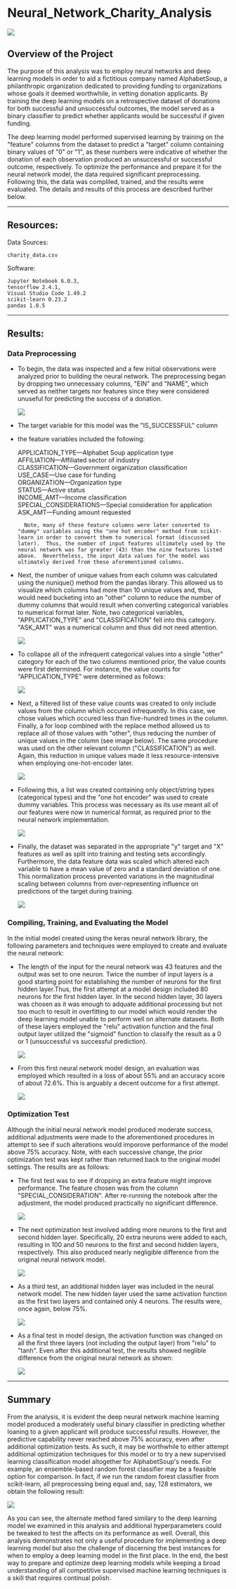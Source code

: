 # Neural_Network_Charity_Analysis

![](images_for_readme/deep-learning_pub_dom_image.png)

## Overview of the Project

The purpose of this analysis was to employ neural networks and deep learning models in order to aid a fictitious company named AlphabetSoup, a philanthropic organization dedicated to providing funding to organizations whose goals it deemed worthwhile, in vetting donation applicants.  By training the deep learning models on a retrospective dataset of donations for both successful and unsuccessful outcomes, the model served as a binary classifier to predict whether applicants would be successful if given funding.  

The deep learning model performed supervised learning by training on the "feature" columns from the dataset to predict a "target" column containing binary values of "0" or "1", as these numbers were indicative of whether the donation of each observation produced an unsuccessful or successful outcome, respectively.  To optimize the performance and prepare it for the neural network model, the data required significant preprocessing.  Following this, the data was compliled, trained, and the results were evaluated.  The details and results of this process are described further below.

---------------------------------------------
## Resources:

Data Sources: 

    charity_data.csv

Software: 

    Jupyter Notebook 6.0.3, 
    tensorflow 2.4.1, 
    Visual Studio Code 1.49.2
    scikit-learn 0.23.2
    pandas 1.0.5
--------

## Results:

### Data Preprocessing

- To begin, the data was inspected and a few initial observations were analyzed prior to building the neural network.  The preprocessing began by dropping two unnecessary columns, "EIN" and "NAME", which served as neither targets nor features since they were considered unuseful for predicting the success of a donation.

    ![](images_for_readme/dropping_columns.png)

- The target variable for this model was the "IS_SUCCESSFUL" column
- the feature variables included the following:

    APPLICATION_TYPE—Alphabet Soup application type  
    AFFILIATION—Affiliated sector of industry  
    CLASSIFICATION—Government organization classification  
    USE_CASE—Use case for funding  
    ORGANIZATION—Organization type  
    STATUS—Active status  
    INCOME_AMT—Income classification  
    SPECIAL_CONSIDERATIONS—Special consideration for application  
    ASK_AMT—Funding amount requested

        Note, many of these feature columns were later converted to "dummy" variables using the "one hot encoder" method from scikit-learn in order to convert them to numerical format (discussed later).  Thus, the number of input features ultimately used by the neural network was far greater (43) than the nine features listed above.  Nevertheless, the input data values for the model was ultimately derived from these aforementioned columns.

- Next, the number of unique values from each column was calculated using the nunique() method from the pandas library.  This allowed us to visualize which columns had more than 10 unique values and, thus, would need bucketing into an "other" column to reduce the number of dummy columns that would result when converting categorical variables to numerical format later.  Note, two categorical variables, "APPLICATION_TYPE" and "CLASSIFICATION" fell into this category.  "ASK_AMT" was a numerical column and thus did not need attention.

    ![](images_for_readme/nunique.png)

- To collapse all of the infrequent categorical values into a single "other" category for each of the two columns mentioned prior, the value counts were first determined.  For instance, the value counts for "APPLICATION_TYPE" were determined as follows:

    ![](images_for_readme/application_type_value_counts.png)

- Next, a filtered list of these value counts was created to only include values from the column which occured infrequently.  In this case, we chose values which occured less than five-hundred times in the column.  Finally, a for loop combined with the replace method allowed us to replace all of those values with "other", thus reducing the number of unique values in the column (see image below).  The same procedure was used on the other relevant column ("CLASSIFICATION") as well. Again, this reduction in unique values made it less resource-intensive when employing one-hot-encoder later.

    ![](images_for_readme/replace_method_for_application_type_column_values.png)

- Following this, a list was created containing only object/string types (categorical types) and the "one hot encoder" was used to create dummy variables.  This process was necessary as its use meant all of our features were now in numerical format, as required prior to the neural network implementation.

    ![](images_for_readme/one_hot_encoder.png)

- Finally, the dataset was separated in the appropriate "y" target and "X" features as well as split into training and testing sets accordingly.  Furthermore, the data feature data was scaled which altered each variable to have a mean value of zero and a standard deviation of one.  This normalization process prevented variations in the magnitudinal scaling between columns from over-representing influence on predictions of the target during training.

    ![](images_for_readme/target_features_splitting_scaling.png)

### Compiling, Training, and Evaluating the Model

In the initial model created using the keras neural network library, the following parameters and techniques were employed to create and evaluate the neural network:

- The length of the input for the neural network was 43 features and the output was set to one neuron.  Twice the number of input layers is a good starting point for establishing the number of neurons for the first hidden layer.Thus, the first attempt at a model design included 80 neurons for the first hidden layer.  In the second hidden layer, 30 layers was chosen as it was enough to adquate additional processing but not too much to result in overfitting to our model which would render the deep learning model unable to perform well on alternate datasets.  Both of these layers employed the "relu" activation function and the final output layer utilized the "sigmoid" function to classify the result as a 0 or 1 (unsuccessful vs successful prediction).

    ![](images_for_readme/neural_network_model.png)

- From this first neural network model design, an evaluation was employed which resulted in a loss of about 55% and an accuracy score of about 72.6%.  This is arguably a decent outcome for a first attempt.

    ![](images_for_readme/evaluation_initial.png)


### Optimization Test

Although the initial neural network model produced moderate success, additional adjustments were made to the aforementioned procedures in attempt to see if such alterations would imporove performance of the model above 75% accuracy.  Note, with each successive change, the prior optimization test was kept rather than returned back to the original model settings.  The results are as follows:

- The first test was to see if dropping an extra feature might improve performance.  The feature chosen was from the column "SPECIAL_CONSIDERATION".  After re-running the notebook after the adjustment, the model produced practically no significant difference.

    ![](images_for_readme/first_optimization_test.png)

- The next optimization test involved adding more neurons to the first and second hidden layer.  Specifically, 20 extra neurons were added to each, resulting in 100 and 50 neurons to the first and second hidden layers, respectively.  This also produced nearly negligible difference from the original neural network model.

    ![](images_for_readme/more_neurons_test.png)

- As a third test, an additional hidden layer was included in the neural network model.  The new hidden layer used the same activation function as the first two layers and contained only 4 neurons.  The results were, once again, below 75%.

    ![](images_for_readme/third_hidden_layer_test.png)

- As a final test in model design, the activation function was changed on all the first three layers (not including the output layer) from "relu" to "tanh".  Even after this additional test, the results showed neglible difference from the original neural network as shown:

    ![](images_for_readme/tanh_activation_function_test.png)

---------------------------

## Summary

From the analysis, it is evident the deep neural network machine learning model produced a moderately useful binary classifier in predicting whether loaning to a given applicant will produce successful results.  However, the predictive capability never reached above 75% accuracy, even after additional optimization tests.  As such, it may be worthwhile to either attempt additional optimization techniques for this model or to try a new supervised learning classification model altogether for AlphabetSoup's needs.  For example, an ensemble-based random forest classifier may be a feasible option for comparison.  In fact, if we run the random forest classifier from scikit-learn, all preprocessing being equal and, say, 128 estimators, we obtain the following result:

![](images_for_readme/random_forest_classifier.png)

As you can see, the alternate method fared similary to the deep learning model we examined in this analysis and additional hyperparameters could be tweaked to test the affects on its performance as well.  Overall, this analysis demonstrates not only a useful procedure for implementing a deep learning model but also the challenge of discerning the best instances for when to employ a deep learning model in the first place.  In the end, the best way to prepare and optimize deep learning models while keeping a broad understanding of all competitive supervised machine learning techniques is a skill that requires continual polish.